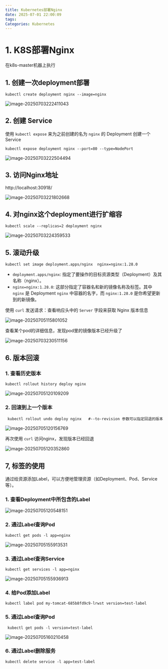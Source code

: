 ```yaml
---
title: Kubernetes部署Nginx
date: 2025-07-01 22:00:09
tags:
Categories: Kubernetes
---
```


# 1. **K8S部署Nginx**

在k8s-master机器上执行

## 1. 创建一次deployment部署

```shell
kubectl create deployment nginx ‐‐image=nginx
```

<img src="https://panyuro.oss-cn-beijing.aliyuncs.com/image-20250703222411043.png" alt="image-20250703222411043" style="zoom:100%;" />

## 2. 创建 Service

使用 `kubectl expose` 来为之前创建的名为 `nginx` 的 Deployment 创建一个 Service

```shell
kubectl expose deployment nginx ‐‐port=80 ‐‐type=NodePort
```

![image-20250703222504494](https://panyuro.oss-cn-beijing.aliyuncs.com/image-20250703222504494.png)

## 3. 访问Nginx地址

 http://localhost:30918/

![image-20250703221802668](https://panyuro.oss-cn-beijing.aliyuncs.com/image-20250703221802668.png)

## 4. **对nginx这个deployment进行扩缩容**

```shell
kubectl scale --replicas=2 deployment nginx
```

![image-20250703224359533](https://panyuro.oss-cn-beijing.aliyuncs.com/image-20250703224359533.png)

## 5. 滚动升级

```shell
kubectl set image deployment.apps/nginx  nginx=nginx:1.28.0
```

- `deployment.apps/nginx`: 指定了要操作的目标资源类型（Deployment）及其名称（nginx）。
- `nginx=nginx:1.28.0`: 这部分指定了容器名和新的镜像名称及标签。其中 `nginx` 是 Deployment `nginx` 中容器的名字，而 `nginx:1.28.0` 是你希望更新到的新镜像。

使用 `curl` 发送请求：查看响应头中的 `Server` 字段来获取 Nginx 版本信息

![image-20250705115801052](https://panyuro.oss-cn-beijing.aliyuncs.com/image-20250705115801052.png)

查看某个pod的详细信息，发现pod里的镜像版本已经升级了

![image-20250703230511156](https://panyuro.oss-cn-beijing.aliyuncs.com/image-20250703230511156.png)

## 6. 版本回滚

### 1. 查看历史版本

```shell
kubectl rollout history deploy nginx
```

![image-20250705120109209](https://panyuro.oss-cn-beijing.aliyuncs.com/image-20250705120109209.png)

### 2. 回滚到上一个版本

```shell
 kubectl rollout undo deploy nginx   #‐‐to‐revision 参数可以指定回退的版本
```

![image-20250705120156769](https://panyuro.oss-cn-beijing.aliyuncs.com/image-20250705120156769.png)

再次使用 `curl` 访问nginx，发现版本已经回退

![image-20250705120352860](https://panyuro.oss-cn-beijing.aliyuncs.com/image-20250705120352860.png)

## 7, **标签的使用**

通过给资源添加Label，可以方便地管理资源（如Deployment、Pod、Service等）。

### 1. 查看Deployment中所包含的Label

![image-20250705120548151](https://panyuro.oss-cn-beijing.aliyuncs.com/image-20250705120548151.png)

### 2. 通过Label查询Pod

```
kubectl get pods -l app=nginx
```

![image-20250705155913531](https://panyuro.oss-cn-beijing.aliyuncs.com/image-20250705155913531.png)

### 3. 通过Label查询Service

```
kubectl get services ‐l app=nginx
```

![image-20250705155936913](https://panyuro.oss-cn-beijing.aliyuncs.com/image-20250705155936913.png)

### 4. 给Pod添加Label

```shell
kubectl label pod my‐tomcat‐685b8fd9c9‐lrwst version=test-label
```

### 5. 通过Label查询Pod

```shell
 kubectl get pods ‐l version=test-label
```

![image-20250705160210458](https://panyuro.oss-cn-beijing.aliyuncs.com/image-20250705160210458.png)

### 6. 通过Label删除服务

```
kubectl delete service ‐l app=test-label
```

